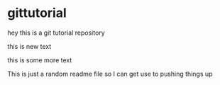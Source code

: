 # gittutorial
hey this is a git tutorial repository

this is new text

this is some more text

This is just a random readme file so I can get use to pushing things up
